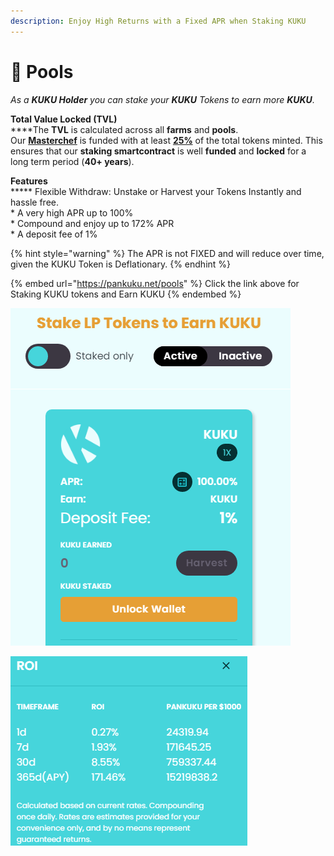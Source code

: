 ```yaml
---
description: Enjoy High Returns with a Fixed APR when Staking KUKU
---
```


# 🥞 Pools

_As a **KUKU Holder** you can stake your **KUKU** Tokens to earn more **KUKU**._

**Total Value Locked (TVL)**\
****The **TVL** is calculated across all **farms** and **pools**.\
Our [**Masterchef**](../../knowledge-center/the-project/development/smart-contracts.md) is funded with at least [**25%**](../the-kuku-token/token-distribution.md) of the total tokens minted. This ensures that our **staking smartcontract** is well **funded** and **locked** for a long term period (**40+ years**).

**Features**\
****\* Flexible Withdraw: Unstake or Harvest your Tokens Instantly and hassle free.\
\* A very high APR up to 100%\
\* Compound and enjoy up to 172% APR\
\* A deposit fee of 1%&#x20;

{% hint style="warning" %}
The APR is not FIXED and will reduce over time, given the KUKU Token is Deflationary.
{% endhint %}

{% embed url="https://pankuku.net/pools" %}
Click the link above for Staking KUKU tokens and Earn KUKU
{% endembed %}

![Enjoy High Returns with a Fixed APR of 100%](../../.gitbook/assets/pools.png)

![Compound your intrest and earn up to 172% APR](../../.gitbook/assets/roipools.png)
